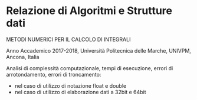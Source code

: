# Relazione di Algoritmi e Strutture dati
 METODI NUMERICI PER IL CALCOLO DI INTEGRALI

Anno Accademico 2017-2018, Università Politecnica delle Marche, UNIVPM, Ancona, Italia

Analisi di complessità computazionale, tempi di esecuzione,
errori di arrotondamento, errori di troncamento:

- nel caso di utilizzo di notazione float e double
- nel caso di utilizzo di elaborazione dati a 32bit e 64bit
